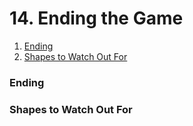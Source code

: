 # 14. Ending the Game

1. [Ending](14.-ending-the-game.md#ending)
2. [Shapes to Watch Out For](14.-ending-the-game.md#shapes-to-watch-out-for)

### Ending

### Shapes to Watch Out For



